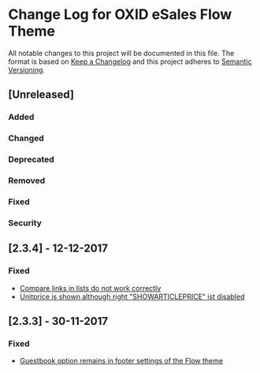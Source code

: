 # Change Log for OXID eSales Flow Theme

All notable changes to this project will be documented in this file.
The format is based on [Keep a Changelog](http://keepachangelog.com/)
and this project adheres to [Semantic Versioning](http://semver.org/).

## [Unreleased]

### Added

### Changed

### Deprecated

### Removed

### Fixed

### Security

## [2.3.4] - 12-12-2017

### Fixed
- [Compare links in lists do not work correctly](https://bugs.oxid-esales.com/view.php?id=5354)
- [Unitprice is shown although right "SHOWARTICLEPRICE" ist disabled](https://bugs.oxid-esales.com/view.php?id=6687)


## [2.3.3] - 30-11-2017

### Fixed
- [Guestbook option remains in footer settings of the Flow theme](https://bugs.oxid-esales.com/view.php?id=6696)